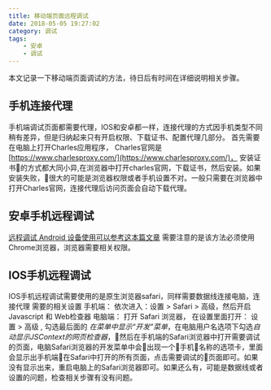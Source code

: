 ```yaml
---
title: 移动端页面远程调试
date: 2018-05-05 19:27:02
category: 调试
tags:
    - 安卓
    - 调试
---
```


本文记录一下移动端页面调试的方法，待日后有时间在详细说明相关步骤。

## 手机连接代理
手机端调试页面都需要代理，IOS和安卓都一样，连接代理的方式因手机类型不同稍有差异，但是归纳起来只有开启权限、下载证书、配置代理几部分。
首先需要在电脑上打开Charles应用程序，
Charles官网是[https://www.charlesproxy.com/](https://www.charlesproxy.com/)，
安装证书的方式都大同小异,在浏览器中打开charles官网，下载证书，然后安装。如果安装失败，很大的可能是浏览器权限或者手机设置不对。一般只需要在浏览器中打开Charles官网，连接代理后访问页面会自动下载代理。

## 安卓手机远程调试
[远程调试 Android 设备使用可以参考这本篇文章](https://developers.google.com/web/tools/chrome-devtools/remote-debugging/?utm_source=dcc&utm_medium=redirect&utm_campaign=2016q3)
需要注意的是该方法必须使用Chrome浏览器，浏览器需要相关权限。

## IOS手机远程调试
IOS手机远程调试需要使用的是原生浏览器safari，同样需要数据线连接电脑，连接代理
需要的相关设置
手机端：
依次进入：设置 > Safari > 高级，然后开启Javascript 和 Web检查器
电脑端：
打开 Safari 浏览器， 在设置里面打开： 设置 > 高级 , 勾选最后面的 *在菜单中显示“开发”菜单*，在电脑用户名选项下勾选*自动显示JSContext的网页检查器*，然后在手机端的Safari浏览器中打开需要调试的页面，电脑Safari浏览器的开发菜单中会出现一个手机名称的选项卡，里面会显示出手机端在Safari中打开的所有页面，点击需要调试的页面即可。如果没有显示出来，重启电脑上的Safari浏览器即可。如果还么有，可能是数据线或者设置的问题，检查相关步骤有没有问题。

 
